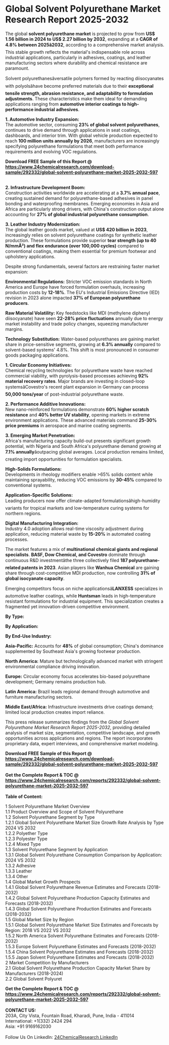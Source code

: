 <h1>Global Solvent Polyurethane Market Research Report 2025-2032</h1><p>The global <strong>solvent polyurethane market</strong> is projected to grow from <strong>US$ 1.56 billion in 2024 to US$ 2.27 billion by 2032</strong>, expanding at a <strong>CAGR of 4.8% between 2025â2032</strong>, according to a comprehensive market analysis. This stable growth reflects the material's indispensable role across industrial applications, particularly in adhesives, coatings, and leather manufacturing sectors where durability and chemical resistance are paramount.</p><p>Solvent polyurethanesâversatile polymers formed by reacting diisocyanates with polyolsâhave become preferred materials due to their <strong>exceptional tensile strength, abrasion resistance, and adaptability to formulation adjustments</strong>. These characteristics make them ideal for demanding applications ranging from <strong>automotive interior coatings to high-performance industrial adhesives</strong>.</p><p><strong>1. Automotive Industry Expansion:</strong><br>
The automotive sector, consuming <strong>23% of global solvent polyurethanes</strong>, continues to drive demand through applications in seat coatings, dashboards, and interior trim. With global vehicle production expected to reach <strong>100 million units annually by 2026</strong>, manufacturers are increasingly specifying polyurethane formulations that meet both performance requirements and evolving VOC regulations.</p><div><b>Download FREE Sample of this Report @ 
            <a href="https://www.24chemicalresearch.com/download-sample/292332/global-solvent-polyurethane-market-2025-2032-597">
            https://www.24chemicalresearch.com/download-sample/292332/global-solvent-polyurethane-market-2025-2032-597</a></b></div><br><p><strong>2. Infrastructure Development Boom:</strong><br>
Construction activities worldwide are accelerating at a <strong>3.7% annual pace</strong>, creating sustained demand for polyurethane-based adhesives in panel bonding and waterproofing membranes. Emerging economies in Asia and Africa are particularly strong drivers, with China's construction output alone accounting for <strong>27% of global industrial polyurethane consumption</strong>.</p><p><strong>3. Leather Industry Modernization:</strong><br>
The global leather goods market, valued at <strong>US$ 420 billion in 2023</strong>, increasingly relies on solvent polyurethane coatings for synthetic leather production. These formulations provide superior <strong>tear strength (up to 40 N/mmÂ²) and flex endurance (over 100,000 cycles)</strong> compared to conventional coatings, making them essential for premium footwear and upholstery applications.</p><p>Despite strong fundamentals, several factors are restraining faster market expansion:</p><p><strong>Environmental Regulations:</strong> Stricter VOC emission standards in North America and Europe have forced formulation overhauls, increasing production costs by <strong>12-18%</strong>. The EU's Industrial Emissions Directive (IED) revision in 2023 alone impacted <strong>37% of European polyurethane producers</strong>.</p><p><strong>Raw Material Volatility:</strong> Key feedstocks like MDI (methylene diphenyl diisocyanate) have seen <strong>22-28% price fluctuations</strong> annually due to energy market instability and trade policy changes, squeezing manufacturer margins.</p><p><strong>Technology Substitution:</strong> Water-based polyurethanes are gaining market share in price-sensitive segments, growing at <strong>6.3% annually</strong> compared to solvent-based systems' 4.8%. This shift is most pronounced in consumer goods packaging applications.</p><p><strong>1. Circular Economy Initiatives:</strong><br>
Chemical recycling technologies for polyurethane waste have reached commercial viability, with pyrolysis-based processes achieving <strong>92% material recovery rates</strong>. Major brands are investing in closed-loop systemsâCovestro's recent plant expansion in Germany can process <strong>50,000 tons/year</strong> of post-industrial polyurethane waste.</p><p><strong>2. Performance Additive Innovations:</strong><br>
New nano-reinforced formulations demonstrate <strong>60% higher scratch resistance</strong> and <strong>40% better UV stability</strong>, opening markets in extreme environment applications. These advanced materials command <strong>25-30% price premiums</strong> in aerospace and marine coating segments.</p><p><strong>3. Emerging Market Penetration:</strong><br>
Africa's manufacturing capacity build-out presents significant growth potential, with Nigeria and South Africa's polyurethane demand growing at <strong>7.1% annually</strong>âoutpacing global averages. Local production remains limited, creating import opportunities for formulation specialists.</p><p><strong>High-Solids Formulations:</strong><br>
	Developments in rheology modifiers enable &gt;65% solids content while maintaining sprayability, reducing VOC emissions by <strong>30-45%</strong> compared to conventional systems.</p><p><strong>Application-Specific Solutions:</strong><br>
	Leading producers now offer climate-adapted formulationsâhigh-humidity variants for tropical markets and low-temperature curing systems for northern regions.</p><p><strong>Digital Manufacturing Integration:</strong><br>
	Industry 4.0 adoption allows real-time viscosity adjustment during application, reducing material waste by <strong>15-20%</strong> in automated coating processes.</p><p>The market features a mix of <strong>multinational chemical giants and regional specialists</strong>. <strong>BASF, Dow Chemical, and Covestro</strong> dominate through continuous R&amp;D investmentâthe three collectively filed <strong>187 polyurethane-related patents in 2023</strong>. Asian players like <strong>Wanhua Chemical</strong> are gaining share through cost-competitive MDI production, now controlling <strong>31% of global isocyanate capacity</strong>.</p><p>Emerging competitors focus on niche applicationsâ<strong>LANXESS</strong> specializes in automotive leather coatings, while <strong>Huntsman</strong> leads in high-temperature resistant formulations for industrial equipment. This specialization creates a fragmented yet innovation-driven competitive environment.</p><p><strong>By Type:</strong></p><p><strong>By Application:</strong></p><p><strong>By End-Use Industry:</strong></p><p><strong>Asia-Pacific:</strong> Accounts for <strong>48%</strong> of global consumption; China's dominance supplemented by Southeast Asia's growing footwear production.</p><p><strong>North America:</strong> Mature but technologically advanced market with stringent environmental compliance driving innovation.</p><p><strong>Europe:</strong> Circular economy focus accelerates bio-based polyurethane development; Germany remains production hub.</p><p><strong>Latin America:</strong> Brazil leads regional demand through automotive and furniture manufacturing sectors.</p><p><strong>Middle East/Africa:</strong> Infrastructure investments drive coatings demand; limited local production creates import reliance.</p><p>This press release summarizes findings from the <em>Global Solvent Polyurethane Market Research Report 2025-2032</em>, providing detailed analysis of market size, segmentation, competitive landscape, and growth opportunities across applications and regions. The report incorporates proprietary data, expert interviews, and comprehensive market modeling.</p><div><b>Download FREE Sample of this Report @ 
            <a href="https://www.24chemicalresearch.com/download-sample/292332/global-solvent-polyurethane-market-2025-2032-597">
            https://www.24chemicalresearch.com/download-sample/292332/global-solvent-polyurethane-market-2025-2032-597</a></b></div><br><div><b>Get the Complete Report & TOC @ 
            <a href="https://www.24chemicalresearch.com/reports/292332/global-solvent-polyurethane-market-2025-2032-597">
            https://www.24chemicalresearch.com/reports/292332/global-solvent-polyurethane-market-2025-2032-597</a></b></div><br>
            <b>Table of Content:</b><p>1 Solvent Polyurethane Market Overview<br />
    1.1 Product Overview and Scope of Solvent Polyurethane<br />
    1.2 Solvent Polyurethane Segment by Type<br />
        1.2.1 Global Solvent Polyurethane Market Size Growth Rate Analysis by Type 2024 VS 2032<br />
        1.2.2 Polyether Type<br />
        1.2.3 Polyester Type<br />
        1.2.4 Mixed Type<br />
    1.3 Solvent Polyurethane Segment by Application<br />
        1.3.1 Global Solvent Polyurethane Consumption Comparison by Application: 2024 VS 2032<br />
        1.3.2 Adhesive<br />
        1.3.3 Leather<br />
        1.3.4 Other<br />
    1.4 Global Market Growth Prospects<br />
        1.4.1 Global Solvent Polyurethane Revenue Estimates and Forecasts (2018-2032)<br />
        1.4.2 Global Solvent Polyurethane Production Capacity Estimates and Forecasts (2018-2032)<br />
        1.4.3 Global Solvent Polyurethane Production Estimates and Forecasts (2018-2032)<br />
    1.5 Global Market Size by Region<br />
        1.5.1 Global Solvent Polyurethane Market Size Estimates and Forecasts by Region: 2018 VS 2022 VS 2032<br />
        1.5.2 North America Solvent Polyurethane Estimates and Forecasts (2018-2032)<br />
        1.5.3 Europe Solvent Polyurethane Estimates and Forecasts (2018-2032)<br />
        1.5.4 China Solvent Polyurethane Estimates and Forecasts (2018-2032)<br />
        1.5.5 Japan Solvent Polyurethane Estimates and Forecasts (2018-2032)<br />
2 Market Competition by Manufacturers<br />
    2.1 Global Solvent Polyurethane Production Capacity Market Share by Manufacturers (2018-2024)<br />
    2.2 Global Solvent Polyuret</p><div><b>Get the Complete Report & TOC @ 
            <a href="https://www.24chemicalresearch.com/reports/292332/global-solvent-polyurethane-market-2025-2032-597">
            https://www.24chemicalresearch.com/reports/292332/global-solvent-polyurethane-market-2025-2032-597</a></b></div><br><b>CONTACT US:</b><br>
            203A, City Vista, Fountain Road, Kharadi, Pune, India - 411014<br>
            International: +1(332) 2424 294<br>
            Asia: +91 9169162030 <br><br>
            Follow Us On LinkedIn: <a href="https://www.linkedin.com/company/24chemicalresearch/">24ChemicalResearch LinkedIn</a>